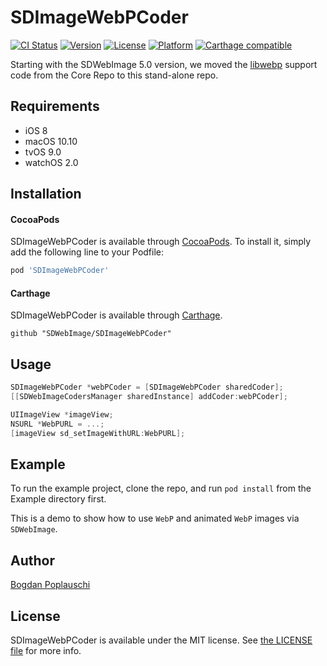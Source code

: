 # SDImageWebPCoder

[![CI Status](http://img.shields.io/travis/SDWebImage/SDImageWebPCoder.svg?style=flat)](https://travis-ci.org/SDWebImage/SDImageWebPCoder)
[![Version](https://img.shields.io/cocoapods/v/SDImageWebPCoder.svg?style=flat)](http://cocoapods.org/pods/SDImageWebPCoder)
[![License](https://img.shields.io/cocoapods/l/SDImageWebPCoder.svg?style=flat)](http://cocoapods.org/pods/SDImageWebPCoder)
[![Platform](https://img.shields.io/cocoapods/p/SDImageWebPCoder.svg?style=flat)](http://cocoapods.org/pods/SDImageWebPCoder)
[![Carthage compatible](https://img.shields.io/badge/Carthage-compatible-4BC51D.svg?style=flat)](https://github.com/SDWebImage/SDImageWebPCoder)

Starting with the SDWebImage 5.0 version, we moved the [libwebp](https://github.com/webmproject/libwebp) support code from the Core Repo to this stand-alone repo.

## Requirements

+ iOS 8
+ macOS 10.10
+ tvOS 9.0
+ watchOS 2.0

## Installation

#### CocoaPods

SDImageWebPCoder is available through [CocoaPods](http://cocoapods.org). To install it, simply add the following line to your Podfile:

```ruby
pod 'SDImageWebPCoder'
```

#### Carthage

SDImageWebPCoder is available through [Carthage](https://github.com/Carthage/Carthage).

```
github "SDWebImage/SDImageWebPCoder"
```

## Usage

```objective-c
SDImageWebPCoder *webPCoder = [SDImageWebPCoder sharedCoder];
[[SDWebImageCodersManager sharedInstance] addCoder:webPCoder];

UIImageView *imageView;
NSURL *WebPURL = ...;
[imageView sd_setImageWithURL:WebPURL];
```

## Example

To run the example project, clone the repo, and run `pod install` from the Example directory first.

This is a demo to show how to use `WebP` and animated `WebP` images via `SDWebImage`.

## Author

[Bogdan Poplauschi](https://github.com/bpoplauschi)

## License

SDImageWebPCoder is available under the MIT license. See [the LICENSE file](https://github.com/SDWebImage/SDImageWebPCoder/blob/master/LICENSE) for more info.
